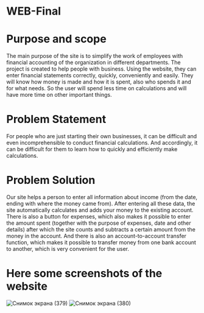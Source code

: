 # WEB-Final

# Purpose and scope
The main purpose of the site is to simplify the work of employees with financial accounting of the organization in different departments. The project is created to help people with business. Using the website, they can enter financial statements correctly, quickly, conveniently and easily. They will know how money is made and how it is spent, also who spends it and for what needs. So the user will spend less time on calculations and will have more time on other important things.

# Problem Statement
For people who are just starting their own businesses, it can be difficult and even incomprehensible to conduct financial calculations. And accordingly, it can be difficult for them to learn how to quickly and efficiently make calculations.

# Problem Solution
Our site helps a person to enter all information about income (from the date, ending with where the money came from). After entering all these data, the site automatically calculates and adds your money to the existing account. There is also a button for expenses, which also makes it possible to enter the amount spent (together with the purpose of expenses, date and other details) after which the site counts and subtracts a certain amount from the money in the account. And there is also an account-to-account transfer function, which makes it possible to transfer money from one bank account to another, which is very convenient for the user.

# Here some screenshots of the website 

![Снимок экрана (379)](https://user-images.githubusercontent.com/65095512/102725311-040f1f80-4340-11eb-9f8c-2a8b72db525a.png)
![Снимок экрана (380)](https://user-images.githubusercontent.com/65095512/102725312-05d8e300-4340-11eb-9af5-8c13906f7eaa.png)
